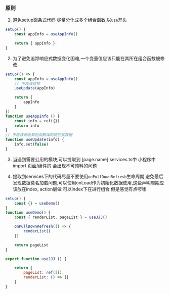 ### 原则

1. 避免setup面条式代码
尽量分化成多个组合函数,以`use`开头
```js
setup() {
    const appInfo = useAppInfo()

    return { appInfo }
}

```

2. 为了避免追踪响应式数据变化困难,一个变量值应该只能在其所在组合函数被修改

```js
setup(() => {
    const appInfo = useAppInfo()
    // 不应该这样
    useUpdate(appInfo)

    return {
        appInfo
    }
})
function useAppInfo () {
    const info = ref({})
    return info
}
// 不应该修改其他函数体的响应式数据
function useUpdate(info) {
    info.set(false)
}

```

3. 当遇到需要公用的模块,可以提取到 [page.name].services.ts中
小程序中import 页面/组件的 会出现不可预料的问题

4. 提取到services下的代码尽量不要使用`onPullDownRefresh`生命周期
避免最后发现数据莫名加载问题,可以使用onLoad作为初始化数据使用,这些声明周期应该放在index, action层做
可以index下在进行组合
但是感觉有点啰嗦

```js
setup() {
    const {} = useDemo()
}
function useDemo() {
    const { renderList, pageList } = useJJJ()

    onPullDownRefresh(() => {
        renderList()
    })

    return pageList
}

```
```js
export function useJJJ () {

    return {
        pageList: ref([]),
        renderList: () => {}
    }
}
```